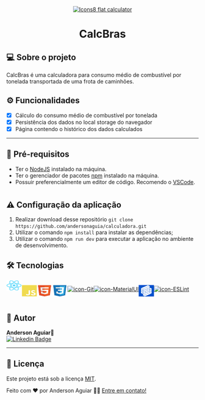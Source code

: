 <p align="center">
 <a title="Icons8, MIT &lt;http://opensource.org/licenses/mit-license.php&gt;, via Wikimedia Commons" href="https://commons.wikimedia.org/wiki/File:Icons8_flat_calculator.svg"><img width="100" alt="Icons8 flat calculator" src="https://upload.wikimedia.org/wikipedia/commons/thumb/7/71/Icons8_flat_calculator.svg/512px-Icons8_flat_calculator.svg.png"></a>
</p>

[circleci-image]: https://img.shields.io/circleci/build/github/nestjs/nest/master?token=abc123def456
[circleci-url]: https://circleci.com/gh/nestjs/nest

# <p align="center">CalcBras</p>

## 💻 Sobre o projeto

CalcBras é uma calculadora para consumo médio de combustível por tonelada transportada de uma frota de caminhões.

## ⚙️ Funcionalidades

- [x] Cálculo do consumo médio de combustível por tonelada
- [x] Persistência dos dados no local storage do navegador
- [x] Página contendo o histórico dos dados calculados
---

## :construction: Pré-requisitos
- Ter o [NodeJS](https://nodejs.org/en/) instalado na máquina.
- Ter o gerenciador de pacotes [npm](https://www.npmjs.com/) instalado na máquina.
- Possuir preferencialmente um editor de código. Recomendo o [VSCode](https://code.visualstudio.com/).
#

## :warning: Configuração da aplicação

1) Realizar download desse repositório `git clone https://github.com/andersonaguia/calculadora.git`
2) Utilizar o comando `npm install` para instalar as dependências;
3) Utilizar o comando `npm run dev` para executar a aplicação no ambiente de desenvolvimento.

## 🛠 Tecnologias

<div align=center> 
<div style="display: flex; align-items: flex-start;">
<a href="https://pt-br.reactjs.org/" target="blank"><img src="https://raw.githubusercontent.com/devicons/devicon/master/icons/react/react-original.svg" align="center" alt="icon-React" height="30" width="40" /></a>

<a href="https://developer.mozilla.org/pt-BR/docs/Web/JavaScript" target="blank"><img src="https://raw.githubusercontent.com/devicons/devicon/master/icons/javascript/javascript-plain.svg" align="center" alt="icon-JavaScript" height="30" width="40" /></a>

<a href="https://developer.mozilla.org/en-US/docs/Glossary/HTML5" target="blank"><img src="https://raw.githubusercontent.com/devicons/devicon/master/icons/html5/html5-original.svg" align="center" alt="icon-Html5" height="30" width="40" /></a>

<a href="https://developer.mozilla.org/pt-BR/docs/Web/CSS" target="blank"><img src="https://raw.githubusercontent.com/devicons/devicon/master/icons/css3/css3-original.svg" align="center" alt="icon-CSS3" height="30" width="40" /></a>

<a href="https://git-scm.com/" target="blank"><img src="https://cdn.jsdelivr.net/gh/devicons/devicon/icons/git/git-original.svg" align="center" alt="icon-Git" height="30" width="40" /></a>

<a href="https://mui.com/" target="blank"><img src="https://cdn.jsdelivr.net/gh/devicons/devicon/icons/materialui/materialui-original.svg" align="center" alt="icon-MaterialUI" height="30" width="40" /></a>

<a href="https://formik.org/" target="blank"><img src="./public/formik.svg" align="center" alt="icon-Formik" height="30" width="40" /></a>          

<a href="https://eslint.org/" target="blank"><img src="https://cdn.jsdelivr.net/gh/devicons/devicon/icons/eslint/eslint-original.svg" align="center" alt="icon-ESLint" height="30" width="40" /></a>
</div>
</div>

## 🦸 Autor
 <b>Anderson Aguiar</b>🚀
 <br />
[![Linkedin Badge](https://img.shields.io/badge/LinkedIn-0077B5?style=for-the-badge&logo=linkedin&logoColor=white&link=https://www.linkedin.com/in/andersonlaguiar/)](https://www.linkedin.com/in/andersonlaguiar/) 

---

## 📝 Licença

Este projeto está sob a licença [MIT](./LICENSE).

Feito com ❤️ por Anderson Aguiar 👋🏽 [Entre em contato!](https://www.linkedin.com/in/andersonlaguiar/)